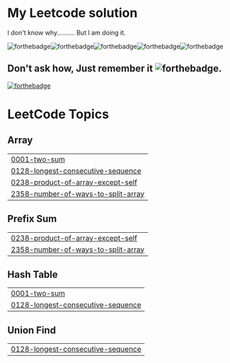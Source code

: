 # My Leetcode solution

I don't know why.......... But I am doing it.

![forthebadge](https://forthebadge.com/images/badges/uses-badges.svg)![forthebadge](https://forthebadge.com/images/badges/built-by-developers.svg)![forthebadge](https://forthebadge.com/images/badges/contains-17-coffee-cups.svg)![forthebadge](https://forthebadge.com/images/badges/ctrl-c-ctrl-v.svg)![forthebadge](https://forthebadge.com/images/badges/for-robots.svg)

## Don't ask how, Just remember it ![forthebadge](https://forthebadge.com/images/badges/works-on-my-machine.svg).


[![forthebadge](https://forthebadge.com/images/badges/no-ragrets.svg)](https://forthebadge.com)

<!---LeetCode Topics Start-->
# LeetCode Topics
## Array
|  |
| ------- |
| [0001-two-sum](https://github.com/darkmatter18/leetcode/tree/master/0001-two-sum) |
| [0128-longest-consecutive-sequence](https://github.com/darkmatter18/leetcode/tree/master/0128-longest-consecutive-sequence) |
| [0238-product-of-array-except-self](https://github.com/darkmatter18/leetcode/tree/master/0238-product-of-array-except-self) |
| [2358-number-of-ways-to-split-array](https://github.com/darkmatter18/leetcode/tree/master/2358-number-of-ways-to-split-array) |
## Prefix Sum
|  |
| ------- |
| [0238-product-of-array-except-self](https://github.com/darkmatter18/leetcode/tree/master/0238-product-of-array-except-self) |
| [2358-number-of-ways-to-split-array](https://github.com/darkmatter18/leetcode/tree/master/2358-number-of-ways-to-split-array) |
## Hash Table
|  |
| ------- |
| [0001-two-sum](https://github.com/darkmatter18/leetcode/tree/master/0001-two-sum) |
| [0128-longest-consecutive-sequence](https://github.com/darkmatter18/leetcode/tree/master/0128-longest-consecutive-sequence) |
## Union Find
|  |
| ------- |
| [0128-longest-consecutive-sequence](https://github.com/darkmatter18/leetcode/tree/master/0128-longest-consecutive-sequence) |
<!---LeetCode Topics End-->